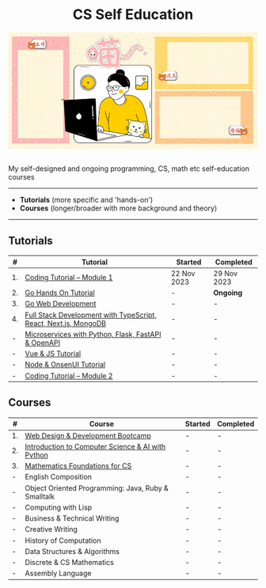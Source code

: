 <div align="center">
  <h1>CS Self Education</h1>
  <img src="banner.jpg" align="center"/>
  <br/><br/>
</div>

My self-designed and ongoing programming, CS, math etc self-education courses

---

- **Tutorials** (more specific and 'hands-on')
- **Courses** (longer/broader with more background and theory)

---

## Tutorials

| # | Tutorial | Started | Completed |
| ----------- | ----------- | ----------- | ----------- |
| 1. | [Coding Tutorial – Module 1](https://github.com/abeerration/Coding-Tutorial-Module-1) | 22 Nov 2023 | 29 Nov 2023 |
| 2. | [Go Hands On Tutorial](https://github.com/abeerration/Go-Hands-On-Tutorial) | - | **Ongoing** |
| 3. | [Go Web Development](https://github.com/abeerration/Go-Web-Development) | - | - |
| 4. | [Full Stack Development with TypeScript, React, Next.js, MongoDB](https://github.com/abeerration/Full-Stack-Development-with-TRNM) | - | - |
| - | [Microservices with Python, Flask, FastAPI & OpenAPI]() | - | - |
| - | [Vue & JS Tutorial]() | - | - |
| - | [Node & OnsenUI Tutorial]() | - | - |
| - | [Coding Tutorial – Module 2]() | - | - |

## Courses

| # | Course | Started | Completed |
| ----------- | ----------- | ----------- | ----------- |
| 1. | [Web Design & Development Bootcamp](https://github.com/abeerration/Web-Design-Development-Bootcamp) | - | - |
| 2. | [Introduction to Computer Science & AI with Python](https://github.com/abeerration/Intro-CS-AI-Python) | - | - |
| 3. | [Mathematics Foundations for CS]() | - | - |
| - | English Composition | - | - |
| - | Object Oriented Programming: Java, Ruby & Smalltalk | - | - |
| - | Computing with Lisp | - | - |
| - | Business & Technical Writing | - | - |
| - | Creative Writing | - | - |
| - | History of Computation | - | - |
| - | Data Structures & Algorithms | - | - |
| - | Discrete & CS Mathematics | - | - |
| - | Assembly Language | - | - |
